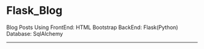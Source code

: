 # Flask_Blog
Blog Posts Using 
FrontEnd: HTML Bootstrap
BackEnd: Flask(Python)
Database: SqlAlchemy
___________
